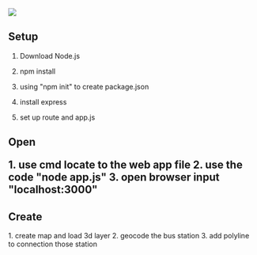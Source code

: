 <img src="https://github.com/Joey2793/bus_line/blob/master/img/screen.png"/>
<h2>Setup</h2>
<p>

1. Download Node.js

2. npm install

3. using "npm init"  to create package.json

4. install express

5. set up route and app.js
</p>

<h2>Open</p>
<p>
1. use cmd locate to the web app file
2. use the code "node app.js"
3. open browser input "localhost:3000"
</p>

<h2>Create</h2>
<p>
1. create map and load 3d layer
2. geocode the bus station
3. add polyline to connection those station
<p>
